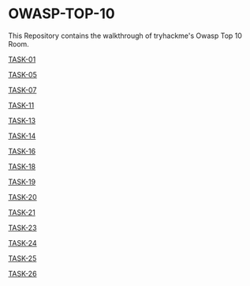 # OWASP-TOP-10
This Repository contains the walkthrough of tryhackme's Owasp Top 10 Room.

[TASK-01](https://github.com/effaaykhan/OWASP-TOP-10/blob/main/Task-1%3A%20Introduction)


[TASK-05](https://github.com/effaaykhan/OWASP-TOP-10/blob/main/Task-5%20COMMAND%20INJECTION)


[TASK-07](https://github.com/effaaykhan/OWASP-TOP-10/blob/main/TASK-7%3A%20Broken%20Authentication)


[TASK-11](https://github.com/effaaykhan/OWASP-TOP-10/blob/main/Task-11%3A%20Sensitive%20Data%20Exposure)


[TASK-13](https://github.com/effaaykhan/OWASP-TOP-10/blob/main/Task-13%3A%20XML%20Entity)


[TASK-14](https://github.com/effaaykhan/OWASP-TOP-10/blob/main/Task-14%3A%20XML%20External%20Entity%20-%20DTD)


[TASK-16](https://github.com/effaaykhan/OWASP-TOP-10-Tryhackme-/blob/main/Task-16%3A%20XML%20External%20Entity%20-%20Exploiting)


[TASK-18](https://github.com/effaaykhan/OWASP-TOP-10-Tryhackme-/blob/main/Task-18%3A%20Broken%20Access%20Control%20(IDOR%20Challenge))


[TASK-19](https://github.com/effaaykhan/OWASP-TOP-10-Tryhackme-/blob/main/Task-19%3A%20Security%20Misconfiguration)


[TASK-20](https://github.com/effaaykhan/OWASP-TOP-10-Tryhackme-/blob/main/Task-20%3A%20Cross-Site%20Scripting)


[TASK-21](https://github.com/effaaykhan/OWASP-TOP-10-Tryhackme-/blob/main/Task-21%3A%20Insecure%20Deserialization)


[TASK-23](https://github.com/effaaykhan/OWASP-TOP-10-Tryhackme-/blob/main/Task-23%3A%20Insecure%20Deserialization%20-%20Deserialization)


[TASK-24](https://github.com/effaaykhan/OWASP-TOP-10-Tryhackme-/blob/main/Task-24%3A%20Insecure%20Deserialization%20-%20Cookies)


[TASK-25](https://github.com/effaaykhan/OWASP-TOP-10-Tryhackme-/blob/main/Task-25%3A%20Insecure%20Deserialization%20-%20Cookies%20Practical)


[TASK-26](https://github.com/effaaykhan/OWASP-TOP-10-Tryhackme-/blob/main/Task-26%3A%20Insecure%20Deserialization%20-%20Code%20Execution)




